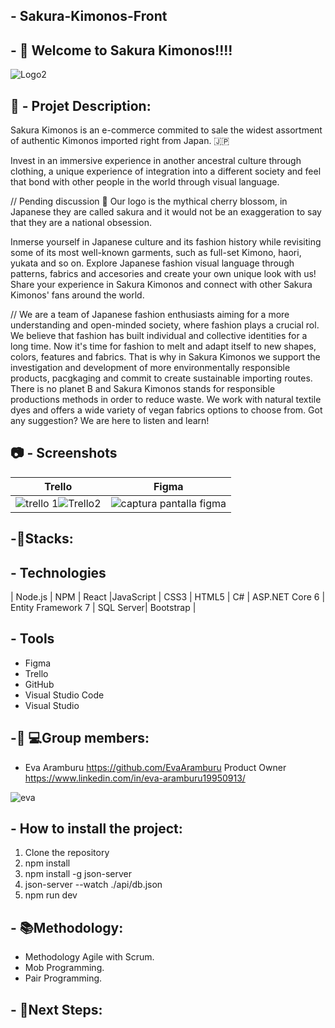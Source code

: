 ## - Sakura-Kimonos-Front

## - :kimono: Welcome to Sakura Kimonos!!!!


 
 
 ![Logo2](https://user-images.githubusercontent.com/117834362/226330681-081587bb-72b8-4934-b24a-83facc68daf8.png)
 
 
 
 
 
 
 
 ## :memo: - Projet Description: 
 
 Sakura Kimonos is an e-commerce commited to sale the widest assortment of authentic Kimonos imported right from Japan. :jp:

Invest in an immersive experience in another ancestral culture through clothing, a unique experience of integration into a different society and feel that bond with other people in the world through visual language.

// Pending discussion
 :cherry_blossom: Our logo is the mythical cherry blossom, in Japanese they are called sakura and it would not be an exaggeration to say that they are a national obsession.
 
 
  Inmerse yourself in Japanese culture and its fashion history while revisiting some of its most well-known garments, such as full-set Kimono, haori, yukata and so on. Explore Japanese fashion visual language through patterns, fabrics and accesories and create your own unique look with us! Share your experience in Sakura Kimonos and connect with other Sakura Kimonos' fans around the world. 

// We are a team of Japanese fashion enthusiasts aiming for a more understanding and open-minded society, where fashion plays a crucial rol. We believe that fashion has built individual and collective identities for a long time. Now it's time for fashion to melt and adapt itself to new shapes, colors, features and fabrics. That is why in Sakura Kimonos we support the investigation and development of more environmentally responsible products, pacgkaging and commit to create sustainable importing routes. There is no planet B and Sakura Kimonos stands for responsible productions methods in order to reduce waste. We work with natural textile dyes and offers a wide variety of vegan fabrics options to choose from. Got any suggestion? We are here to listen and learn!  


## :camera: - Screenshots

| Trello | Figma | 
| :---: | :---: | 
|![trello 1](https://user-images.githubusercontent.com/117834362/226338848-e378b190-d101-45e2-90cc-6d32109708ba.png)![Trello2](https://user-images.githubusercontent.com/117834362/226338858-217b42e2-1a26-43fb-a36d-f39338b2206e.png)|![captura pantalla figma](https://user-images.githubusercontent.com/117834362/226335880-87d67bda-3a21-434f-bff6-be912b19f6c5.png)|



## -🔧Stacks:


## - Technologies


 | Node.js | NPM | React |JavaScript | CSS3 | HTML5 | C# | ASP.NET Core 6 | Entity Framework 7 | SQL Server| Bootstrap |


## - Tools

- Figma
- Trello
- GitHub
- Visual Studio Code
- Visual Studio



## -👩‍ 💻Group members:

- Eva Aramburu  https://github.com/EvaAramburu Product Owner https://www.linkedin.com/in/eva-aramburu19950913/

![eva](https://user-images.githubusercontent.com/117834362/226352556-735936b9-3ead-40a8-ba5f-1450dfbbab9c.png)



## - How to install the project:

1) Clone the repository
2) npm install
3) npm install -g json-server
4) json-server --watch ./api/db.json
5) npm run dev




## - 📚Methodology:

- Methodology Agile with Scrum.
- Mob Programming.
- Pair Programming.



## - 🧪Next Steps:




